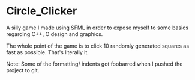 Circle_Clicker
==============

A silly game I made using SFML in order to expose myself to some basics regarding C++, O design and graphics.

The whole point of the game is to click 10 randomly generated squares as fast as possible. That's literally it.

Note: Some of the formatting/ indents got foobarred when I pushed the project to git.
